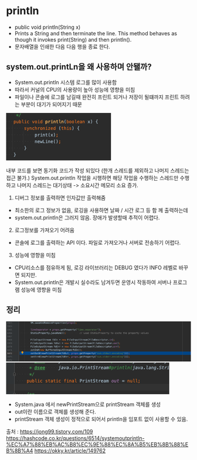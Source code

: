 # println

 + public void println(String x)
 + Prints a String and then terminate the line. This method behaves as though it invokes print(String) and then println().
 + 문자배열을  인쇄한 다음 다음 행을 종료 한다.



## system.out.printLn을 왜 사용하며 안됄까?

 + System.out.println 시스템 로그를 많이 사용함
 + 따라서 커널의 CPU의 사용량이 높아 성능에 영향을 미침
 + 파일이나 콘솔에 로그를 남길때 완전히 프린트 되거나 저장이 될떄까지 프린트 하려는 부분이 대기가 되어지기 때문


 ![](../img/SystemOutPrintLn/SystemOutPrint.png)

 내부 코드를 보면 동기화 코드가 작성 되있다  (한개 스레드를 제외하고 나머지 스레드는 접근 불가.)
 System.out.println 작업을 시행하면 해당 작업을 수행하는 스레드만 수행하고
 나머지 스레드는 대기상태 -> 소요시간 메모리 소요 증가.



 1. 디버그 정보를 출력하면 인자값만 출력해줌 
 + 최소한의 로그 정보가 없음, 로깅을 사용하면 날짜 / 시간 로그 등 함 께 출력하는데 
 + system.out.println은 그러지 않음. 장애가 발생할때 추적이 어렵다.

 2. 로그정보를 가져오기 어려움 
 + 콘솔에 로그를 출력하는 API 이다. 파일로 가져오거나 서버로 전송하기 어렵다.

 3. 성능에 영향을 미침 
 + CPU리소스를 점유하게 됨, 로깅 라이브러리는 DEBUG 였다가 INFO 레벨로 바꾸면 되지만.
 + System.out.println은 개발시 실수라도 남겨두면 운영시 작동하여 서버나 프로그램 성능에 영향을 미침 

## 정리

 ![](../img/SystemOutPrintLn/SystemOutPrint2.png)
 ![](../img/SystemOutPrintLn/SystemOutPrint3.png)
 + System.java 에서 newPrintStream으로 printStream 객체를 생성
 + out이란 이름으로 객체를 생성해 준다.
 + printStream 객체 생성이 정적으로 되어서 println을 임포트 없이 사용할 수 있음.


출처 : https://jong99.tistory.com/109
      https://hashcode.co.kr/questions/6514/systemoutprintln-%EC%A7%88%EB%AC%B8%EC%9E%88%EC%8A%B5%EB%8B%88%EB%8B%A4
      https://okky.kr/article/149762
